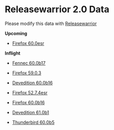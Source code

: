 

Releasewarrior 2.0 Data
=======================

Please modify this data with [Releasewarrior](https://github.com/mozilla-releng/releasewarrior-2.0)

**Upcoming**

* [Firefox 60.0esr](/upcoming/firefox/firefox-esr-60.0esr.md)

**Inflight**

* [Fennec 60.0b17](/inflight/fennec/fennec-beta-60.0b17.md)

* [Firefox 59.0.3](/inflight/firefox/firefox-release-59.0.3.md)

* [Devedition 60.0b16](/inflight/devedition/devedition-devedition-60.0b16.md)

* [Firefox 52.7.4esr](/inflight/firefox/firefox-esr-52.7.4esr.md)

* [Firefox 60.0b16](/inflight/firefox/firefox-beta-60.0b16.md)

* [Devedition 61.0b1](/inflight/devedition/devedition-devedition-61.0b1.md)

* [Thunderbird 60.0b5](/inflight/thunderbird/thunderbird-beta-60.0b5.md)

